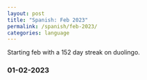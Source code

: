 ```yaml
---
layout: post
title: "Spanish: Feb 2023"
permalink: /spanish/feb-2023/
categories: language
---
```


Starting feb with a 152 day streak on duolingo. 

### 01-02-2023

